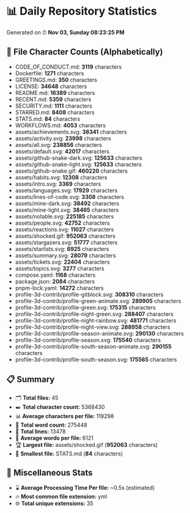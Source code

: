 # 📊 Daily Repository Statistics
Generated on ⏰ **Nov 03, Sunday 08:23:25 PM**

## 📂 File Character Counts (Alphabetically)
- CODE_OF_CONDUCT.md: **3119** characters
- Dockerfile: **1271** characters
- GREETINGS.md: **350** characters
- LICENSE: **34648** characters
- README.md: **16389** characters
- RECENT.md: **5359** characters
- SECURITY.md: **1111** characters
- STARRED.md: **8408** characters
- STATS.md: **84** characters
- WORKFLOWS.md: **4053** characters
- assets/achievements.svg: **38341** characters
- assets/activity.svg: **23998** characters
- assets/all.svg: **238856** characters
- assets/default.svg: **42017** characters
- assets/github-snake-dark.svg: **125633** characters
- assets/github-snake-light.svg: **125633** characters
- assets/github-snake.gif: **460220** characters
- assets/habits.svg: **12308** characters
- assets/intro.svg: **3369** characters
- assets/languages.svg: **17929** characters
- assets/lines-of-code.svg: **3308** characters
- assets/mine-dark.svg: **38492** characters
- assets/mine-light.svg: **38465** characters
- assets/notable.svg: **225185** characters
- assets/people.svg: **42752** characters
- assets/reactions.svg: **11027** characters
- assets/shocked.gif: **952063** characters
- assets/stargazers.svg: **51777** characters
- assets/starlists.svg: **6925** characters
- assets/summary.svg: **28079** characters
- assets/tickets.svg: **22404** characters
- assets/topics.svg: **3277** characters
- compose.yaml: **1168** characters
- package.json: **2084** characters
- pnpm-lock.yaml: **14272** characters
- profile-3d-contrib/profile-gitblock.svg: **308310** characters
- profile-3d-contrib/profile-green-animate.svg: **289905** characters
- profile-3d-contrib/profile-green.svg: **175315** characters
- profile-3d-contrib/profile-night-green.svg: **288407** characters
- profile-3d-contrib/profile-night-rainbow.svg: **481771** characters
- profile-3d-contrib/profile-night-view.svg: **288958** characters
- profile-3d-contrib/profile-season-animate.svg: **290130** characters
- profile-3d-contrib/profile-season.svg: **175540** characters
- profile-3d-contrib/profile-south-season-animate.svg: **290155** characters
- profile-3d-contrib/profile-south-season.svg: **175565** characters

## 📋 Summary
- 🗂️ **Total files:** 45
- ✒️ **Total character count:** 5368430
- 📊 **Average characters per file:** 119298
- 📝 **Total word count:** 275448
- 🧾 **Total lines:** 13478
- 📐 **Average words per file:** 6121
- 🏆 **Largest file:** assets/shocked.gif (**952063** characters)
- 🥉 **Smallest file:** STATS.md (**84** characters)

## 🌟 Miscellaneous Stats
- ⌛ **Average Processing Time Per file:** ~0.5s (estimated)
- 🔥 **Most common file extension:** yml
- 🌐 **Total unique extensions:** 35
